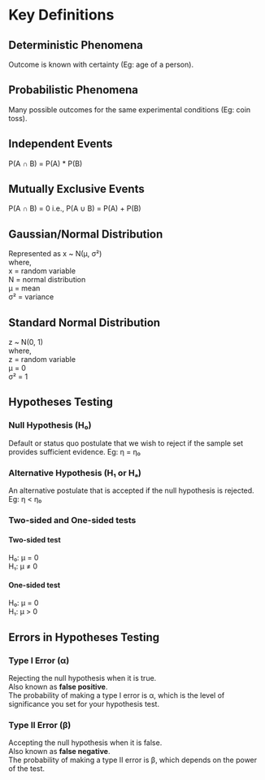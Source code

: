 # Key Definitions

## Deterministic Phenomena

Outcome is known with certainty (Eg: age of a person).

## Probabilistic Phenomena

Many possible outcomes for the same experimental conditions (Eg: coin toss).

## Independent Events

P(A ∩ B) = P(A) \* P(B)

## Mutually Exclusive Events

P(A ∩ B) = 0
i.e., P(A ∪ B) = P(A) + P(B)

## Gaussian/Normal Distribution

Represented as x ~ N(μ, σ²)  
where,  
x = random variable  
N = normal distribution  
μ = mean  
σ² = variance

## Standard Normal Distribution

z ~ N(0, 1)  
where,  
z = random variable  
μ = 0  
σ² = 1

## Hypotheses Testing

### Null Hypothesis (H₀)

Default or status quo postulate that we wish to reject if the sample set provides sufficient evidence.
Eg: η = η₀

### Alternative Hypothesis (H₁ or Hₐ)

An alternative postulate that is accepted if the null hypothesis is rejected.
Eg: η < η₀

### Two-sided and One-sided tests

#### Two-sided test

H₀: μ = 0  
H₁: μ ≠ 0

#### One-sided test

H₀: μ = 0  
H₁: μ > 0

## Errors in Hypotheses Testing

### Type I Error (α)

Rejecting the null hypothesis when it is true.  
Also known as **false positive**.  
The probability of making a type I error is α, which is the level of significance you set for your hypothesis test.

### Type II Error (β)

Accepting the null hypothesis when it is false.  
Also known as **false negative**.  
The probability of making a type II error is β, which depends on the power of the test.
